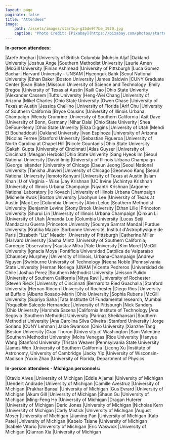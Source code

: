 ```yaml
---
layout: page
paginate: false
title: "Attendees"
image:
    path: /assets/images/startup-g25de9f7be_1920.jpg
    caption: "Photo Credit: [Pixabay](https://pixabay.com/photos/startup-start-up-people-593341/)"
---
```


**In-person attendees:**

|Arefe Abghari                 |University of British Columbia
|Muhsin Aljaf                  |Oakland University
|Joshua Ange                   |Southern Methodist University
|Laurie Amen                   |McGill University
|Finian Ashmead                |University of Pittsburgh
|Luca Gomez Bachar             |Harvard University - UNSAM
|Hyeonguk Bahk                 |Seoul National University
|Ethan Baker                   |Boston University
|James Baldwin                 |CUNY Graduate Center
|Evan Blake                    |Missouri University of Science and Technology
|Emily Bregou                  |University of Texas at Austin
|Kaili Cao                     |Ohio State Univerity
|Alexander Cassem              |Tufts University
|Heng-Wei Chang                |University of Arizona
|Mikel Charles                 |Ohio State University
|Owen Chase                    |University of Texas at Austin
|Jessica Chellino              |University of Florida
|Arif Chu                      |University of Southern California
|Bryce Cousins                 |University of Illinois Urbana Champaign 
|Wendy Crumrine                |University of Southern California
|Asit Dave                     |University of Bonn, Germany
|Nihar Dalal                   |Ohio State Univerity
|Shea DeFour-Remy              |Ohio State Univerity
|Eliza Diggins                 |University of Utah
|Mehdi El Bouhaddouti          |Oakland University
|Ivan Espinoza                 |University of Arizona
|Nicolas Ferree                |Stanford University
|Sebastian Figueroa            |University of North Carolina at Chapel Hill
|Nicole Gountanis              |Ohio State University
|Sakshi Gupta                  |University of Cincinnati
|Atlas Guyser                  |University of Cincinnati
|Meagan Herbold                |Ohio State Univerity
|Sang Hyeok Im                 |Seoul National University
|David Imig                    |University of Illinois Urbana Champaign 
|George Iskander               |University of Chicago
|Daeun Jeong                   |Seoul National University
|Tanisha Jhaveri               |University of Chicago
|Geonwoo Kang                  |Seoul National University
|Iemoto Kanyuni                |University of Texas at Austin
|Islam Khan                    |U of Virginia - Wise
|Jay Krishnan                  |UC Irvine
|Achintya Krishnan             |University of Illinois Urbana Champaign 
|Niyantri Krishnan             |Argonne National Laboratory
|Io Kovach                     |University of Illinois Urbana Champaign 
|Michelle Kwok                 |Boston University
|Joohyun Lee                   |University of Texas at Austin
|Max Lee                       |Columbia University
|Alvin Leluc                   |Southern Methodist University
|Benjamin Levine               |Stony Brook University
|Ethan Lilie                   |Princeton University
|Shurui Lin                    |University of Illinois Urbana Champaign 
|Qinxun Li                     |University of Utah
|Amanda Lue                    |Columbia University
|Lucas Seiji Mandacaru Guerra  |Princeton University
|Soumya Samrat Mandal          |Purdue University
|Kratika Mazde                 |Sorbonne Université, Institut d'Astrophysique de Paris
|Elizabeth “Liz” Meador        |University of Pittsburgh
|Catherine Miller              |Harvard University
|Sasha Mintz                   |University of Southern California; Carnegie Observatory
|Kaustav Mitra                 |Yale University
|Kim Morel                     |McGill University
|Ignacia Moya                  |Pontificia Universidad Católica de Valparaíso
|Chauncey Murphey              |University of Illinois, Urbana-Champaign
|Andrew Nguyen                 |Swinburne University of Technology
|Neena Noble                   |Pennsylvania State University
|Hernan Noriega                |UNAM
|Vicente Pedreros              |Universidad de Chile
|Joshua Perez                  |Southern Methodist University
|Jeisson Pulido                |University of Southern California
|Nitya Ravi                    |University of Rochester
|Steven Rieck                  |University of Cincinnati
|Bernardita Ried Guachalla     |Stanford University
|Hernan Rincon                 |University of Rochester
|Diego Rios                    |University at Buffalo
|Alberto Rosado-Marín          |Ohio University
|Sophia Rubens                 |McGill University
|Supriyo Saha                  |Tata Institutte Of Fundamental research, Mumbai
|Yoquelbin Salcedo Hernandez   |University of Pittsburgh
|Nick Sanders                  |Ohio University
|Harshda Saxena                |California Institute of Technology
|Ana Segovia                   |Southern Methodist University
|Parinaz Sheikhansari          |Southern Methodist University 
|Ana Carolina Silva Oliveira   |Stanford University 
|Jorge Soriano                 |CUNY Lehman 
|Jaide Swanson                 |Ohio University
|Xianzhe Tang                  |Boston University
|Gray Thoron                   |University of Washington
|Sam Valentine                 |Southern Methodist University 
|Moira Venegas                 |Rice University
|Hanyue Wang                   |Stanford University
|Tristan Weaver                |Pennsylvania State University
|James Wen                     |University of Southern California
|Licong Xu                     |Institute of Astronomy, University of Cambridge
|Jacky Yip                     |University of Wisconsin-Madison
|Yuxin Zhao                    |University of Florida, Department of Physics

**In-person attendees - Michigan personnels:**

|Otavio Alves                  |University of Michigan
|Eddie Aljamal                 |University of Michigan
|Uendert Andrade               |University of Michigan
|Camille Avestruz              |University of Michigan
|Prakhar Bansal                |University of Michigan
|Gus Evrard                    |University of Michigan
|Akum Gill                     |University of Michigan
|Shaun Gu                      |University of Michigan
|Ming-Feng Ho                  |University of Michigan
|Dragan Huterer                |University of Michigan
|Deric Jones                   |University of Michigan
|Nicholas Kern                 |University of Michigan
|Carly Mistick                 |University of Michigan
|August Moser                  |University of Michigan
|Jiaming Pan                   |University of Michigan
|Kalp Patel                    |University of Michigan
|Kabelo Tsiane                 |University of Michigan
|Isabele Vitorio               |University of Michigan
|Eric Waswick                  |University of Michigan
|Qianran Xia                   |University of Michigan
